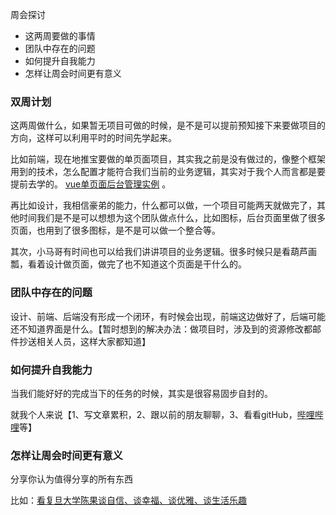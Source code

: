 周会探讨

- 这两周要做的事情
- 团队中存在的问题
- 如何提升自我能力
- 怎样让周会时间更有意义

### 双周计划

这两周做什么，如果暂无项目可做的时候，是不是可以提前预知接下来要做项目的方向，这样可以利用平时的时间先学起来。

比如前端，现在地推宝要做的单页面项目，其实我之前是没有做过的，像整个框架用到的技术，怎么配置才能符合我们当前的业务逻辑，其实对于我个人而言都是要提前去学的。
[vue单页面后台管理实例](https://panjiachen.gitee.io/vue-element-admin-site/zh/guide/#功能)
。

再比如设计，我相信豪弟的能力，什么都可以做，一个项目可能两天就做完了，其他时间我们是不是可以想想为这个团队做点什么，比如图标，后台页面里做了很多页面，也用到了很多图标，是不是可以做一个整合等。

其次，小马哥有时间也可以给我们讲讲项目的业务逻辑。很多时候只是看葫芦画瓢，看着设计做页面，做完了也不知道这个页面是干什么的。


### 团队中存在的问题

设计、前端、后端没有形成一个闭环，有时候会出现，前端这边做好了，后端可能还不知道界面是什么。【暂时想到的解决办法：做项目时，涉及到的资源修改都邮件抄送相关人员，这样大家都知道】


### 如何提升自我能力

当我们能好好的完成当下的任务的时候，其实是很容易固步自封的。

就我个人来说【1、写文章累积，2、跟以前的朋友聊聊，3、看看gitHub，[哔哩哔哩](https://space.bilibili.com/433498120/favlist?fid=469838220&ftype=create)等】


### 怎样让周会时间更有意义 

分享你认为值得分享的所有东西

比如：[看复旦大学陈果谈自信、谈幸福、谈优雅、谈生活乐趣](https://space.bilibili.com/433498120/favlist?fid=495165020&ftype=create)


